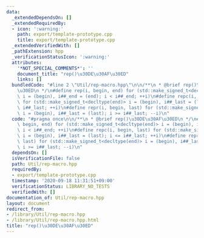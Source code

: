 ```yaml
---
data:
  _extendedDependsOn: []
  _extendedRequiredBy:
  - icon: ':warning:'
    path: export/template-prototype.cpp
    title: export/template-prototype.cpp
  _extendedVerifiedWith: []
  _pathExtension: hpp
  _verificationStatusIcon: ':warning:'
  attributes:
    '*NOT_SPECIAL_COMMENTS*': ''
    document_title: "rep()\u30DE\u30AF\u30ED"
    links: []
  bundledCode: "#line 2 \"Util/rep-macro.hpp\"\n\n/**\n * @brief rep()\u30DE\u30AF\
    \u30ED\n */\n#define rep(i, begin, end) for (std::make_signed_t<decltype(end)>\
    \ i = (begin), i##_end = (end); i < i##_end; ++i)\n#define repc(i, begin, last)\
    \ for (std::make_signed_t<decltype(end)> i = (begin), i##_last = (last); i <=\
    \ i##_last; ++i)\n#define repr(i, begin, last) for (std::make_signed_t<decltype(end)>\
    \ i = (begin), i##_last = (last); i >= i##_last; --i)\n"
  code: "#pragma once\n\n/**\n * @brief rep()\u30DE\u30AF\u30ED\n */\n#define rep(i,\
    \ begin, end) for (std::make_signed_t<decltype(end)> i = (begin), i##_end = (end);\
    \ i < i##_end; ++i)\n#define repc(i, begin, last) for (std::make_signed_t<decltype(end)>\
    \ i = (begin), i##_last = (last); i <= i##_last; ++i)\n#define repr(i, begin,\
    \ last) for (std::make_signed_t<decltype(end)> i = (begin), i##_last = (last);\
    \ i >= i##_last; --i)\n"
  dependsOn: []
  isVerificationFile: false
  path: Util/rep-macro.hpp
  requiredBy:
  - export/template-prototype.cpp
  timestamp: '2020-09-18 11:31:51+09:00'
  verificationStatus: LIBRARY_NO_TESTS
  verifiedWith: []
documentation_of: Util/rep-macro.hpp
layout: document
redirect_from:
- /library/Util/rep-macro.hpp
- /library/Util/rep-macro.hpp.html
title: "rep()\u30DE\u30AF\u30ED"
---
```

